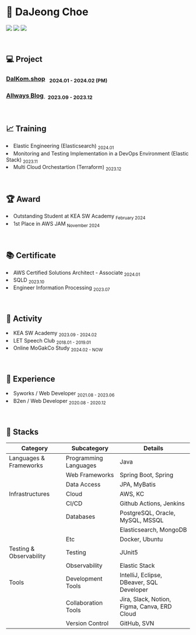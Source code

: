 # :peach: DaJeong Choe
<p>
<!--   <a href="https://allrightdj0108.github.io/" target="_blank"><img src="https://img.shields.io/badge/About_Me-1DA1F2?style=flat-square&logo=GitHub%20Sponsors&logoColor=white"/></a> -->
  <a href="https://da-zzling.tistory.com/" target="_blank"><img src="https://img.shields.io/badge/My_Blog-DD0B78?style=flat-square&logo=microdotblog&logoColor=white"/></a>
  <a href="https://www.linkedin.com/in/dajeong-choe-최다정-902bb829b/" target="_blank"><img src="https://img.shields.io/badge/Dajeong-0A66C2?style=flat-square&logo=Linkedin&logoColor=white"/></a>
  <a href="mailto:hers010801@gmail.com" target="_blank"><img src="https://img.shields.io/badge/hers010801-EA4335?style=flat-square&logo=Gmail&logoColor=white"/></a>
</p>

<br>

## 💻 Project 
<p>
<h3><a href="https://github.com/allrightDJ0108/DalKom.Shop"> DalKom.shop</a> &nbsp; <sub> 2024.01 - 2024.02 (PM) </sub></h3>
<h3> <a href="https://github.com/allrightDJ0108/KEA-Blog-Service"> Allways Blog </a> &nbsp; <sub> 2023.09 - 2023.12 </sub> </h3>

</p>

<br>


## :chart_with_upwards_trend: Training 
<p>
<li> Elastic Engineering (Elasticsearch) <sub> 2024.01 </sub>  </li>
<li> Monitoring and Testing Implementation in a DevOps Environment (Elastic Stack)  <sub> 2023.11 </sub> </li>
<li> Multi Cloud Orchestartion (Terraform) <sub> 2023.12 </sub>  </li>
</p>

<br>

## :trophy: Award 
<p>
<li> Outstanding Student at KEA SW Academy <sub> February 2024 </sub>  </li>
<li> 1st Place in AWS JAM <sub> November 2024 </sub> </li>
</p>

<br>


## :books: Certificate 
<p>
 <li> AWS Certified Solutions Architect - Associate<sub> 2024.01 </sub> </li>
 <li> SQLD <sub> 2023.10 </sub> </li>
 <li> Engineer Information Processing <sub> 2023.07 </sub> </li>
</p>

<br>

## :runner: Activity 
<p>
<li> KEA SW Academy <sub> 2023.09 - 2024.02 </sub>  </li>
<li> LET Speech Club <sub> 2018.01 - 2019.01 </sub> </li>
<li> Online MoGakCo Study <sub> 2024.02 - NOW </sub> </li>
</p>

<br>

## :briefcase: Experience
<p>
<li> Syworks / Web Developer <sub> 2021.08 - 2023.06 </sub>  </li>
<li> B2en / Web Developer <sub> 2020.08 - 2020.12 </sub>  </li>
</p>

<br>



## 📜 Stacks

| Category               | Subcategory            | Details                                           |
|------------------------|------------------------|---------------------------------------------------|
| Languages & Frameworks | Programming Languages  | Java                                              |
|                        | Web Frameworks         | Spring Boot, Spring                               |
|                        | Data Access            | JPA, MyBatis                                     |
| Infrastructures        | Cloud                  | AWS, KC                                           |
|                        | CI/CD                  | Github Actions, Jenkins                           |
|                        | Databases              | PostgreSQL, Oracle, MySQL, MSSQL                  |
|                        |                        | Elasticsearch, MongoDB                            |
|                        | Etc                    | Docker, Ubuntu                                    |
| Testing & Observability| Testing                | JUnit5                                            |
|                        | Observability          | Elastic Stack                                     |
| Tools                  | Development Tools      | IntelliJ, Eclipse, DBeaver, SQL Developer         |
|                        | Collaboration Tools    | Jira, Slack, Notion, Figma, Canva, ERD Cloud      |
|                        | Version Control        | GitHub, SVN                                       |



<!--

<h3>Languages & Frameworks</h3>
<p>

- Programming Languages
  - Java
- Web Frameworks
  - Spring Boot, Spring
- Data Access Technologies
  - JPA, MyBatis

</p>

<h3>Infrastructures</h3>
<p>

- Cloud
  - AWS (Amazon Web Service), KC (Kakao Cloud)
- CI/CD
  - Github Actions, Jenkins
- Databases
  - Postgre, Oracle, MySql, MsSql
  - Elasticsearch, MongoDB
- Etc
  - Docker, Ubuntu

</p>


<h3>Testing & Observability</h3>
<p>

- Testing
   - JUnit5
- Observability
   - Elastic Stack

</p>

<h3>Tool</h3>
<p>

- Develop Tools
    - InteliJ, Eclipse, DBeaver, SQL Developer

- Collaboration Tools
    - Jira, Slack, Notion, Figma, Canva, ERD Cloud

- Version Control Systems
    - GitHub, Svn

</p>

-->

<!--
<details>
<summary><h3>Languages & Frameworks</h3></summary>
<p>

- Programming Languages
  - Java
- Web Frameworks
  - Spring Boot, Spring
- Data Access Technologies
  - JPA, MyBatis

</p>
</details>


<details>
<summary><h3>Infrastructures</h3></summary>
<p>

- Cloud
  - AWS (Amazon Web Service), KC (Kakao Cloud)
- CI/CD
  - Github Actions, Jenkins
- Databases
  - Postgre, Oracle, MySql, MsSql
  - Elasticsearch, MongoDB
- etc
  - Docker, Ubuntu

</p>
</details>


<details>
<summary><h3>Testing & Observability</h3></summary>
<p>

- Testing
   - JUnit5
- Observability
   - Elastic Stack

</p>
</details>



<details>
<summary><h3>Tool</h3></summary>
<p>

- Develop Tools
    - InteliJ, Eclipse, DBeaver, SQL Developer

- Collaboration Tools
    - Jira, Slack, Notion, Figma, Canva, ERD Cloud

- Version Control Systems
    - GitHub, Svn

</p>
</details>
-->
